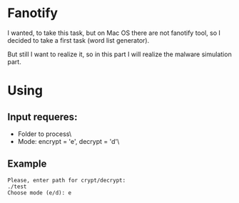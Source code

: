 # Fanotify

I wanted, to take this task, but on Mac OS there are not fanotify tool, so I decided to 
take a first task (word list generator).

But still I want to realize it, so in this part I will realize the malware simulation part.

# Using

## Input requeres:
- Folder to process\
- Mode: encrypt = 'e', decrypt = 'd'\

## Example
```
Please, enter path for crypt/decrypt:
./test
Choose mode (e/d): e
```